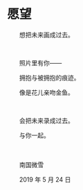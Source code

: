 # 愿望

　　想把未来画成过去。

<br>

　　照片里有你——

　　拥抱与被拥抱的痕迹。

　　像是花儿亲吻金鱼。

<br>

　　会把未来录成过去。

　　与你一起。

<br>

<br>
　　南国微雪

　　2019 年 5 月 24 日

